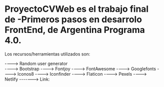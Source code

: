 # ProyectoCVWeb es el trabajo final de -Primeros pasos en desarrolo FrontEnd, de Argentina Programa 4.0.

Los recursos/herramientas utilizados son:                                              

 ----> Random user generator                                                                                       
 ----> Bootstrap
 ----> Fontjoy
 ----> FontAwesome
 ----> Googlefonts
 ----> Iconos8
 ----> Iconfinder
 ----> Flaticon
 ----> Pexels 
 ----> Netlify -------> Link: 
 
